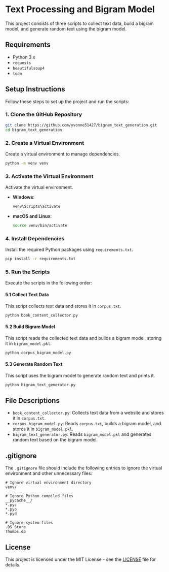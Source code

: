 # Text Processing and Bigram Model

This project consists of three scripts to collect text data, build a bigram model, and generate random text using the bigram model.

## Requirements

- Python 3.x
- `requests`
- `beautifulsoup4`
- `tqdm`

## Setup Instructions

Follow these steps to set up the project and run the scripts:

### 1. Clone the GitHub Repository

```bash
git clone https://github.com/yvonne51427/bigram_text_generation.git 
cd bigram_text_generation
```

### 2. Create a Virtual Environment

Create a virtual environment to manage dependencies.

```bash
python -m venv venv
```

### 3. Activate the Virtual Environment

Activate the virtual environment.

- **Windows**:
  ```bash
  venv\Scripts\activate
  ```
- **macOS and Linux**:
  ```bash
  source venv/bin/activate
  ```

### 4. Install Dependencies

Install the required Python packages using `requirements.txt`.

```bash
pip install -r requirements.txt
```

### 5. Run the Scripts

Execute the scripts in the following order:

#### 5.1 Collect Text Data

This script collects text data and stores it in `corpus.txt`.

```bash
python book_content_collector.py
```

#### 5.2 Build Bigram Model

This script reads the collected text data and builds a bigram model, storing it in `bigram_model.pkl`.

```bash
python corpus_bigram_model.py
```

#### 5.3 Generate Random Text

This script uses the bigram model to generate random text and prints it.

```bash
python bigram_text_generator.py
```

## File Descriptions

- `book_content_collector.py`: Collects text data from a website and stores it in `corpus.txt`.
- `corpus_bigram_model.py`: Reads `corpus.txt`, builds a bigram model, and stores it in `bigram_model.pkl`.
- `bigram_text_generator.py`: Reads `bigram_model.pkl` and generates random text based on the bigram model.

## .gitignore

The `.gitignore` file should include the following entries to ignore the virtual environment and other unnecessary files:

```plaintext
# Ignore virtual environment directory
venv/

# Ignore Python compiled files
__pycache__/
*.pyc
*.pyo
*.pyd

# Ignore system files
.DS_Store
Thumbs.db
```

## License

This project is licensed under the MIT License - see the [LICENSE](LICENSE) file for details.
